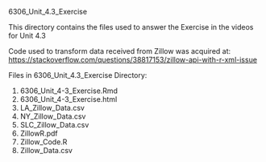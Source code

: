 6306_Unit_4.3_Exercise

This directory contains the files used to answer the Exercise in the videos for Unit 4.3

Code used to transform data received from Zillow was acquired at: https://stackoverflow.com/questions/38817153/zillow-api-with-r-xml-issue

Files in 6306_Unit_4.3_Exercise Directory:
1.  6306_Unit_4-3_Exercise.Rmd
2.  6306_Unit_4-3_Exercise.html
3.  LA_Zillow_Data.csv
4.  NY_Zillow_Data.csv
5.  SLC_Zillow_Data.csv
6.  ZillowR.pdf
7.  Zillow_Code.R
8.  Zillow_Data.csv
